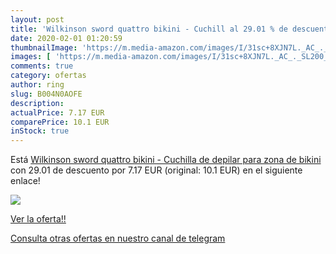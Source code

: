 ```yaml
---
layout: post
title: 'Wilkinson sword quattro bikini - Cuchill al 29.01 % de descuento'
date: 2020-02-01 01:20:59
thumbnailImage: 'https://m.media-amazon.com/images/I/31sc+8XJN7L._AC_._SL200_.jpg'
images: [ 'https://m.media-amazon.com/images/I/31sc+8XJN7L._AC_._SL200_.jpg' ]
comments: true
category: ofertas
author: ring
slug: B004N0AOFE
description:
actualPrice: 7.17 EUR
comparePrice: 10.1 EUR
inStock: true
---
```


Está [Wilkinson sword quattro bikini - Cuchilla de depilar para zona de bikini](https://www.amazon.com/dp/B004N0AOFE/?tag=redken08-20) con 29.01 de descuento por 7.17 EUR (original: 10.1 EUR) en el siguiente enlace!

[![](https://m.media-amazon.com/images/I/31sc+8XJN7L._AC_._SL200_.jpg)](https://www.amazon.com/dp/B004N0AOFE/?tag=redken08-20)

[Ver la oferta!!](https://www.amazon.com/dp/B004N0AOFE/?tag=redken08-20)

[Consulta otras ofertas en nuestro canal de telegram](https://t.me/s/ofertas25)
